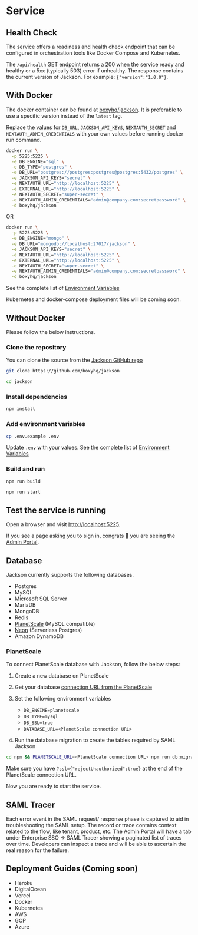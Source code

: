 # Service

## Health Check

The service offers a readiness and health check endpoint that can be configured in orchestration tools like Docker Compose and Kubernetes.

The `/api/health` GET endpoint returns a 200 when the service ready and healthy or a 5xx (typically 503) error if unhealthy. The response contains the current version of Jackson. For example: `{"version":"1.0.0"}`.

## With Docker

The docker container can be found at [boxyhq/jackson](https://hub.docker.com/r/boxyhq/jackson/tags). It is preferable to use a specific version instead of the `latest` tag.

Replace the values for `DB_URL`, `JACKSON_API_KEYS`, `NEXTAUTH_SECRET` and `NEXTAUTH_ADMIN_CREDENTIALS` with your own values before running docker run command.

```bash
docker run \
  -p 5225:5225 \
  -e DB_ENGINE="sql" \
  -e DB_TYPE="postgres" \
  -e DB_URL="postgres://postgres:postgres@postgres:5432/postgres" \
  -e JACKSON_API_KEYS="secret" \
  -e NEXTAUTH_URL="http://localhost:5225" \
  -e EXTERNAL_URL="http://localhost:5225" \
  -e NEXTAUTH_SECRET="super-secret" \
  -e NEXTAUTH_ADMIN_CREDENTIALS="admin@company.com:secretpassword" \
  -d boxyhq/jackson
```

OR

```bash
docker run \
  -p 5225:5225 \
  -e DB_ENGINE="mongo" \
  -e DB_URL="mongodb://localhost:27017/jackson" \
  -e JACKSON_API_KEYS="secret" \
  -e NEXTAUTH_URL="http://localhost:5225" \
  -e EXTERNAL_URL="http://localhost:5225" \
  -e NEXTAUTH_SECRET="super-secret" \
  -e NEXTAUTH_ADMIN_CREDENTIALS="admin@company.com:secretpassword" \
  -d boxyhq/jackson
```

See the complete list of [Environment Variables](./env-variables.md)

Kubernetes and docker-compose deployment files will be coming soon.

## Without Docker

Please follow the below instructions.

### Clone the repository

You can clone the source from the [Jackson GitHub repo](https://github.com/boxyhq/jackson/tree/release)

```bash
git clone https://github.com/boxyhq/jackson
```

```bash
cd jackson
```

### Install dependencies

```bash
npm install
```

### Add environment variables

```bash
cp .env.example .env
```

Update `.env` with your values. See the complete list of [Environment Variables](./env-variables.md)

### Build and run

```bash
npm run build
```

```bash
npm run start
```

## Test the service is running

Open a browser and visit [http://localhost:5225](http://localhost:5225).

If you see a page asking you to sign in, congrats 🎉 you are seeing the [Admin Portal](../../admin-portal/overview).

## Database

Jackson currently supports the following databases.

- Postgres
- MySQL
- Microsoft SQL Server
- MariaDB
- MongoDB
- Redis
- [PlanetScale](https://planetscale.com/) (MySQL compatible)
- [Neon](https://neon.tech) (Serverless Postgres)
- Amazon DynamoDB

### PlanetScale

To connect PlanetScale database with Jackson, follow the below steps:

1. Create a new database on PlanetScale
2. Get your database [connection URL from the PlanetScale](https://planetscale.com/docs/tutorials/deploy-to-netlify#get-your-connection-string-from-planetscale)
3. Set the following environment variables

   - `DB_ENGINE=planetscale`
   - `DB_TYPE=mysql`
   - `DB_SSL=true`
   - `DATABASE_URL=<PlanetScale connection URL>`

4. Run the database migration to create the tables required by SAML Jackson

```bash
cd npm && PLANETSCALE_URL=<PlanetScale connection URL> npm run db:migration:run:planetscale
```

Make sure you have `?ssl={"rejectUnauthorized":true}` at the end of the PlanetScale connection URL.

Now you are ready to start the service.

## SAML Tracer

Each error event in the SAML request/ response phase is captured to aid in troubleshooting the SAML setup. The record or trace contains context related to the flow, like tenant, product, etc. The Admin Portal will have a tab under Enterprise SSO -> SAML Tracer showing a paginated list of traces over time. Developers can inspect a trace and will be able to ascertain the real reason for the failure.

## Deployment Guides (Coming soon)

- Heroku
- DigitalOcean
- Vercel
- Docker
- Kubernetes
- AWS
- GCP
- Azure
